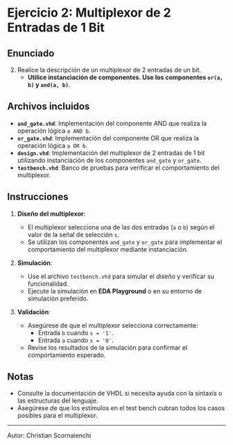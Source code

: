 # Ejercicio 2: Multiplexor de 2 Entradas de 1 Bit

## Enunciado

2. Realice la descripción de un multiplexor de 2 entradas de un bit.  
   - **Utilice instanciación de componentes. Use los componentes `or(a, b)` y `and(a, b)`**.

## Archivos incluidos

- **`and_gate.vhd`**: Implementación del componente AND que realiza la operación lógica `a AND b`.
- **`or_gate.vhd`**: Implementación del componente OR que realiza la operación lógica `a OR b`.
- **`design.vhd`**: Implementación del multiplexor de 2 entradas de 1 bit utilizando instanciación de los componentes `and_gate` y `or_gate`.
- **`testbench.vhd`**: Banco de pruebas para verificar el comportamiento del multiplexor.

## Instrucciones

1. **Diseño del multiplexor**:
   - El multiplexor selecciona una de las dos entradas (`a` o `b`) según el valor de la señal de selección `s`.
   - Se utilizan los componentes `and_gate` y `or_gate` para implementar el comportamiento del multiplexor mediante instanciación.

2. **Simulación**:
   - Use el archivo `testbench.vhd` para simular el diseño y verificar su funcionalidad.
   - Ejecute la simulación en **EDA Playground** o en su entorno de simulación preferido.

3. **Validación**:
   - Asegúrese de que el multiplexor selecciona correctamente:
     - Entrada `b` cuando `s = '1'`.
     - Entrada `a` cuando `s = '0'`.
   - Revise los resultados de la simulación para confirmar el comportamiento esperado.

## Notas

- Consulte la documentación de VHDL si necesita ayuda con la sintaxis o las estructuras del lenguaje.
- Asegúrese de que los estímulos en el test bench cubran todos los casos posibles para el multiplexor.

---

Autor: Christian Scornaienchi